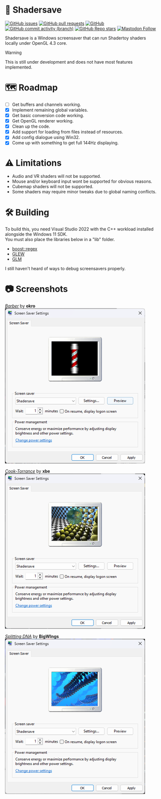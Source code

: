 # :rainbow: Shadersave
[![GitHub issues](https://img.shields.io/github/issues/analogfeelings/shadersave?style=flat-square&logo=github&label=Issues)](https://github.com/AnalogFeelings/shadersave/issues)
[![GitHub pull requests](https://img.shields.io/github/issues-pr/analogfeelings/shadersave?label=Pull%20Requests&style=flat-square&logo=github)](https://github.com/AnalogFeelings/shadersave/pulls)
[![GitHub](https://img.shields.io/github/license/analogfeelings/shadersave?label=License&style=flat-square&logo=opensourceinitiative&logoColor=white)](https://github.com/AnalogFeelings/shadersave/blob/master/LICENSE.txt)
[![GitHub commit activity (branch)](https://img.shields.io/github/commit-activity/m/analogfeelings/shadersave/master?label=Commit%20Activity&style=flat-square&logo=github)](https://github.com/AnalogFeelings/shadersave/graphs/commit-activity)
[![GitHub Repo stars](https://img.shields.io/github/stars/analogfeelings/shadersave?label=Stargazers&style=flat-square&logo=github)](https://github.com/AnalogFeelings/shadersave/stargazers)
[![Mastodon Follow](https://img.shields.io/mastodon/follow/109309123442839534?domain=https%3A%2F%2Ftech.lgbt%2F&style=flat-square&logo=mastodon&logoColor=white&label=Follow%20Me!&color=6364ff)](https://tech.lgbt/@analog_feelings)

Shadersave is a Windows screensaver that can run Shadertoy shaders locally under OpenGL 4.3 core.

> [!WARNING]
> This is still under development and does not have most features implemented.

# :world_map: Roadmap

- [ ] Get buffers and channels working.
- [x] Implement remaining global variables.
- [x] Get basic conversion code working.
- [x] Get OpenGL renderer working.
- [x] Clean up the code.
- [x] Add support for loading from files instead of resources.
- [x] Add config dialogue using Win32.
- [x] Come up with something to get full 144Hz displaying.

# :warning: Limitations

- Audio and VR shaders will not be supported.
- Mouse and/or keyboard input wont be supported for obvious reasons.
- Cubemap shaders will not be supported.
- Some shaders may require minor tweaks due to global naming conflicts.

# :hammer_and_wrench: Building

To build this, you need Visual Studio 2022 with the C++ workload installed alongside the Windows 11 SDK.  
You must also place the libraries below in a "lib" folder.

- [boost::regex](https://github.com/boostorg/regex)
- [GLEW](https://glew.sourceforge.net/)
- [GLM](https://github.com/g-truc/glm)

I still haven't heard of ways to debug screensavers properly.

# :camera: Screenshots

[*Barber*](https://www.shadertoy.com/view/MsjXDm) by **okro**  
![barber](screenshots/barber.png)

[*Cook-Torrance*](https://www.shadertoy.com/view/XsXXDB) by **xbe**  
![torrance](screenshots/raytracer.png)

[*Splitting DNA*](https://www.shadertoy.com/view/4d2cWd) by **BigWIngs**  
![dna](screenshots/dna.png)
